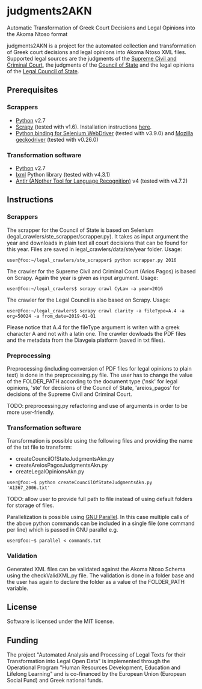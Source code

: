 # judgments2AKN
Automatic Transformation of Greek Court Decisions and Legal Opinions into the Akoma Ntoso format

judgments2AKN is a project for the automated collection and transformation of Greek court decisions and legal opinions into Akoma Ntoso XML files. Supported legal sources are the judgments of the [Supreme Civil and Criminal Court](http://www.areiospagos.gr/), the judgments of the [Council of State](http://www.adjustice.gr) and the legal opinions of the [Legal Council of State](http://www.adjustice.gr).

## Prerequisites

### Scrappers
- [Python](https://www.python.org/) v2.7
- [Scrapy](https://scrapy.org/) (tested with v1.6). Installation instructions [here](https://docs.scrapy.org/en/latest/intro/install.html).
- [Python binding for Selenium WebDriver](https://pypi.org/project/selenium/) (tested with v3.9.0) and [Mozilla geckodriver](https://github.com/mozilla/geckodriver/releases) (tested with v0.26.0)

### Transformation software
- [Python](https://www.python.org/) v2.7
- [lxml](https://lxml.de/) Python library (tested with v4.3.1)
- [Antlr (ANother Tool for Language Recognition)](https://www.antlr.org/) v4 (tested with v4.7.2)

## Instructions

### Scrappers
The scrapper for the Council of State is based on Selenium (legal_crawlers/ste_scrapper/scrapper.py). It takes as input argument the year and downloads in plain text all court decisions that can be found for this year. Files are saved in legal_crawlers/data/ste/year folder. Usage:

```console
user@foo:~/legal_crawlers/ste_scrapper$ python scrapper.py 2016
```

The crawler for the Supreme Civil and Criminal Court (Arios Pagos) is based on Scrapy. Again the year is given as input argument. Usage:

```console
user@foo:~/legal_crawlers$ scrapy crawl CyLaw -a year=2016
```

The crawler for the Legal Council is also based on Scrapy. Usage:

```console
user@foo:~/legal_crawlers$ scrapy crawl clarity -a fileType=Α.4 -a org=50024 -a from_date=2019-01-01
```

Please notice that Α.4 for the fileType argument is writen with a greek character Α and not with a latin one. The crawler dowloads the PDF files and the metadata from the Diavgeia platform (saved in txt files).

### Preprocessing
Preprocessing (including conversion of PDF files for legal opinions to plain text) is done in the preprocessing.py file. The user has to change the value of the FOLDER_PATH according to the document type ('nsk' for legal opinions, 'ste' for decisions of the Council of State, 'areios_pagos' for decisions of the Supreme Civil and Criminal Court.

TODO: preprocessing.py refactoring and use of arguments in order to be more user-friendly.

### Transformation software
Transformation is possible using the following files and providing the name of the txt file to transform:
- createCouncilOfStateJudgmentsAkn.py
- createAreiosPagosJudgmentsAkn.py
- createLegalOpinionsAkn.py

```console
user@foo:~$ python createCouncilOfStateJudgmentsAkn.py 'A1367_2006.txt'
```

TODO: allow user to provide full path to file instead of using default folders for storage of files.

Parallelization is possible using [GNU Parallel](https://www.gnu.org/software/parallel/). In this case multiple calls of the above python commands can be included in a single file (one command per line) which is passed in GNU parallel e.g.

```console
user@foo:~$ parallel < commands.txt
```

### Validation
Generated XML files can be validated against the Akoma Ntoso Schema using the checkValidXML.py file. The validation is done in a folder base and the user has again to declare the folder as a value of the FOLDER_PATH variable.

## License
Software is licensed under the MIT license.

## Funding
The project "Automated Analysis and Processing of Legal Texts for their Transformation into Legal Open Data" is implemented through the Operational Program "Human Resources Development, Education and Lifelong Learning" and is co-financed by the European Union (European Social Fund) and Greek national funds.
